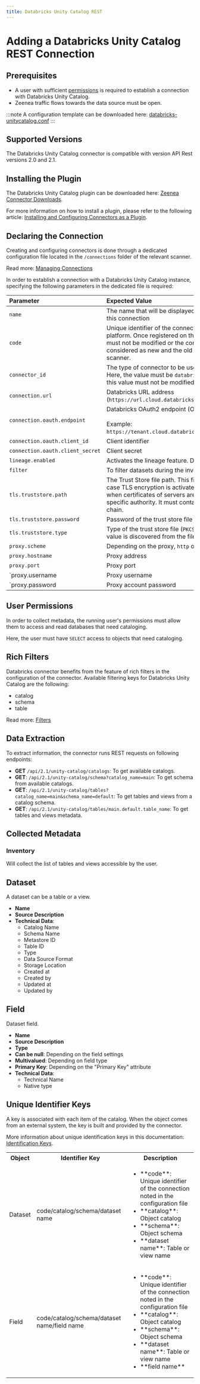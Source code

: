 ```yaml
---
title: Databricks Unity Catalog REST
---
```


# Adding a Databricks Unity Catalog REST Connection

## Prerequisites

* A user with sufficient [permissions](#user-permissions) is required to establish a connection with Databricks Unity Catalog. 
* Zeenea traffic flows towards the data source must be open.

:::note
A configuration template can be downloaded here: [databricks-unitycatalog.conf](https://actian.file.force.com/sfc/dist/version/download/?oid=00D300000001XnW&ids=068Nu00000GUal0&d=%2Fa%2FNu000002lgaX%2Fk_V_FIT5LAvVG29BZPY2.zJdnwWdJoCT4L38CsrYxRw&asPdf=false)
:::

## Supported Versions

The Databricks Unity Catalog connector is compatible with version API Rest versions 2.0 and 2.1. 

## Installing the Plugin

The Databricks Unity Catalog plugin can be downloaded here: [Zeenea Connector Downloads](./zeenea-connectors-list.md).

For more information on how to install a plugin, please refer to the following article: [Installing and Configuring Connectors as a Plugin](./zeenea-connectors-install-as-plugin.md).

## Declaring the Connection

Creating and configuring connectors is done through a dedicated configuration file located in the `/connections` folder of the relevant scanner.

Read more: [Managing Connections](./zeenea-managing-connections.md)
 
In order to establish a connection with a Databricks Unity Catalog instance, specifying the following parameters in the dedicated file is required:

| Parameter| Expected Value |
| :--- | :--- |
| `name` | The name that will be displayed to catalog users for this connection | 
| `code` | Unique identifier of the connection on the Zeenea platform. Once registered on the platform, this code must not be modified or the connection will be considered as new and the old one removed from the scanner. | 
| `connector_id` | The type of connector to be used for the connection. Here, the value must be `databricks-unitycatalog` and this value must not be modified. | 
| `connection.url` | Databricks URL address (`https://url.cloud.databricks.com`). |
| `connection.oauth.endpoint`	| Databricks OAuth2 endpoint (Optional)<br /><br /> Example: `https://tenant.cloud.databricks.com/oidc/v1/token`. |
| `connection.oauth.client_id` | Client identifier |
| `connection.oauth.client_secret` | Client secret |
| `lineage.enabled` | Activates the lineage feature. Default value `false`. |
| `filter` | To filter datasets during the inventory |
| `tls.truststore.path` | The Trust Store file path. This file must be provided in case TLS encryption is activated (protocol https) and when certificates of servers are delivered by a specific authority. It must contain the certification chain. |
| `tls.truststore.password` |	Password of the trust store file |
| `tls.truststore.type` | Type of the trust store file (`PKCS12` or `JKS`). Default value is discovered from the file extension. |
| `proxy.scheme` | Depending on the proxy, `http` or `https` |
| `proxy.hostname` | Proxy address |
| `proxy.port` | Proxy port |
| `proxy.username | Proxy username |
| `proxy.password | Proxy account password |

## User Permissions

In order to collect metadata, the running user's permissions must allow them to access and read databases that need cataloging. 

Here, the user must have `SELECT` access to objects that need cataloging.
 
## Rich Filters

Databricks connector benefits from the feature of rich filters in the configuration of the connector. Available filtering keys for Databricks Unity Catalog are the following:

* catalog
* schema
* table

Read more: [Filters](zeenea-filters.md)

## Data Extraction

To extract information, the connector runs REST requests on following endpoints:

* **GET** `/api/2.1/unity-catalog/catalogs`: To get available catalogs.
* **GET**: `/api/2.1/unity-catalog/schema?catalog_name=main`: To get schema from available catalogs.
* **GET**: `/api/2.1/unity-catalog/tables?catalog_name=main&schema_name=default`: To get tables and views from a catalog schema.
* **GET**: `/api/2.1/unity-catalog/tables/main.default.table_name`: To get tables and views metadata.

## Collected Metadata

### Inventory

Will collect the list of tables and views accessible by the user.  

## Dataset

A dataset can be a table or a view. 

* **Name**
* **Source Description**
* **Technical Data**: 
  * Catalog Name
  * Schema Name
  * Metastore ID
  * Table ID
  * Type
  * Data Source Format
  * Storage Location
  * Created at
  * Created by
  * Updated at
  * Updated by

## Field

Dataset field. 

* **Name**
* **Source Description**
* **Type**
* **Can be null**: Depending on the field settings
* **Multivalued**: Depending on field type
* **Primary Key**: Depending on the "Primary Key" attribute
* **Technical Data**: 
  * Technical Name
  * Native type
 
## Unique Identifier Keys

A key is associated with each item of the catalog. When the object comes from an external system, the key is built and provided by the connector.

More information about unique identification keys in this documentation: [Identification Keys](./zeenea-identification-keys.md).

<table>
  <tr><th>Object</th><th>Identifier Key</th><th>Description</th></tr>
  <tr>
    <td>Dataset</td>
    <td>code/catalog/schema/dataset name</td>
    <td>
      <ul>
        <li>**code**: Unique identifier of the connection noted in the configuration file</li>
        <li>**catalog**: Object catalog</li>
        <li>**schema**: Object schema</li>
        <li>**dataset name**: Table or view name</li>
      </ul>
    </td>
  </tr>
  <tr>
    <td>Field</td>
    <td>code/catalog/schema/dataset name/field name</td>
    <td>
      <ul>
        <li>**code**:  Unique identifier of the connection noted in the configuration file</li>
        <li>**catalog**: Object catalog</li>
        <li>**schema**: Object schema</li>
        <li>**dataset name**: Table or view name</li>
        <li>**field name**</li>
      </ul>
    </td>
  </tr>
</table>
